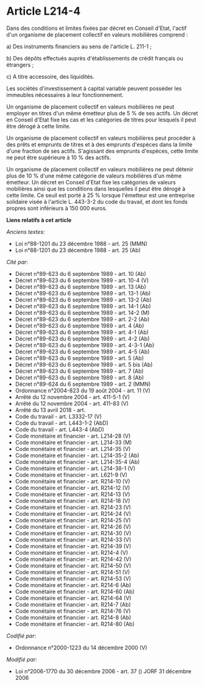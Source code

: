 # Article L214-4

Dans des conditions et limites fixées par décret en Conseil d'Etat, l'actif d'un organisme de placement collectif en valeurs
mobilières comprend :

a) Des instruments financiers au sens de l'article L. 211-1 ;

b) Des dépôts effectués auprès d'établissements de crédit français ou étrangers ;

c) A titre accessoire, des liquidités.

Les sociétés d'investissement à capital variable peuvent posséder les immeubles nécessaires à leur fonctionnement.

Un organisme de placement collectif en valeurs mobilières ne peut employer en titres d'un même émetteur plus de 5 % de ses
actifs. Un décret en Conseil d'Etat fixe les cas et les catégories de titres pour lesquels il peut être dérogé à cette
limite.

Un organisme de placement collectif en valeurs mobilières peut procéder à des prêts et emprunts de titres et à des emprunts
d'espèces dans la limite d'une fraction de ses actifs. S'agissant des emprunts d'espèces, cette limite ne peut être
supérieure à 10 % des actifs.

Un organisme de placement collectif en valeurs mobilières ne peut détenir plus de 10 % d'une même catégorie de valeurs
mobilières d'un même émetteur. Un décret en Conseil d'Etat fixe les catégories de valeurs mobilières ainsi que les conditions
dans lesquelles il peut être dérogé à cette limite. Ce seuil est porté à 25 % lorsque l'émetteur est une entreprise solidaire
visée à l'article L. 443-3-2 du code du travail, et dont les fonds propres sont inférieurs à 150 000 euros.

**Liens relatifs à cet article**

_Anciens textes_:

  - Loi n°88-1201 du 23 décembre 1988 - art. 25 (MMN)
  - Loi n°88-1201 du 23 décembre 1988 - art. 25 (Ab)

_Cité par_:

  - Décret n°89-623 du 6 septembre 1989 - art. 10 (Ab)
  - Décret n°89-623 du 6 septembre 1989 - art. 10-4 (V)
  - Décret n°89-623 du 6 septembre 1989 - art. 13 (Ab)
  - Décret n°89-623 du 6 septembre 1989 - art. 13-1 (Ab)
  - Décret n°89-623 du 6 septembre 1989 - art. 13-2 (Ab)
  - Décret n°89-623 du 6 septembre 1989 - art. 14-1 (Ab)
  - Décret n°89-623 du 6 septembre 1989 - art. 14-2 (M)
  - Décret n°89-623 du 6 septembre 1989 - art. 2-2 (Ab)
  - Décret n°89-623 du 6 septembre 1989 - art. 4 (Ab)
  - Décret n°89-623 du 6 septembre 1989 - art. 4-1 (Ab)
  - Décret n°89-623 du 6 septembre 1989 - art. 4-2 (Ab)
  - Décret n°89-623 du 6 septembre 1989 - art. 4-3-1 (Ab)
  - Décret n°89-623 du 6 septembre 1989 - art. 4-5 (Ab)
  - Décret n°89-623 du 6 septembre 1989 - art. 5 (Ab)
  - Décret n°89-623 du 6 septembre 1989 - art. 5 bis (Ab)
  - Décret n°89-623 du 6 septembre 1989 - art. 7 (Ab)
  - Décret n°89-623 du 6 septembre 1989 - art. 8 (Ab)
  - Décret n°89-624 du 6 septembre 1989 - art. 2 (MMN)
  - Ordonnance n°2004-823 du 19 août 2004 - art. 11 (V)
  - Arrêté du 12 novembre 2004 - art. 411-5-1 (V)
  - Arrêté du 12 novembre 2004 - art. 411-83 (V)
  - Arrêté du 13 avril 2018 - art.
  - Code du travail - art. L3332-17 (V)
  - Code du travail - art. L443-1-2 (AbD)
  - Code du travail - art. L443-4 (AbD)
  - Code monétaire et financier - art. L214-28 (V)
  - Code monétaire et financier - art. L214-33 (M)
  - Code monétaire et financier - art. L214-35 (V)
  - Code monétaire et financier - art. L214-35-2 (Ab)
  - Code monétaire et financier - art. L214-35-4 (Ab)
  - Code monétaire et financier - art. L214-38-1 (V)
  - Code monétaire et financier - art. L621-9 (V)
  - Code monétaire et financier - art. R214-10 (V)
  - Code monétaire et financier - art. R214-12 (V)
  - Code monétaire et financier - art. R214-13 (V)
  - Code monétaire et financier - art. R214-18 (V)
  - Code monétaire et financier - art. R214-23 (V)
  - Code monétaire et financier - art. R214-24 (V)
  - Code monétaire et financier - art. R214-25 (V)
  - Code monétaire et financier - art. R214-26 (V)
  - Code monétaire et financier - art. R214-30 (V)
  - Code monétaire et financier - art. R214-33 (V)
  - Code monétaire et financier - art. R214-39 (V)
  - Code monétaire et financier - art. R214-4 (V)
  - Code monétaire et financier - art. R214-42 (V)
  - Code monétaire et financier - art. R214-50 (V)
  - Code monétaire et financier - art. R214-51 (V)
  - Code monétaire et financier - art. R214-53 (V)
  - Code monétaire et financier - art. R214-6 (Ab)
  - Code monétaire et financier - art. R214-60 (Ab)
  - Code monétaire et financier - art. R214-64 (V)
  - Code monétaire et financier - art. R214-7 (Ab)
  - Code monétaire et financier - art. R214-76 (V)
  - Code monétaire et financier - art. R214-8 (Ab)
  - Code monétaire et financier - art. R214-80 (Ab)

_Codifié par_:

  - Ordonnance n°2000-1223 du 14 décembre 2000 (V)

_Modifié par_:

  - Loi n°2006-1770 du 30 décembre 2006 - art. 37 () JORF 31 décembre 2006

